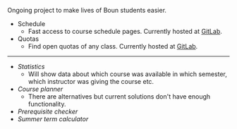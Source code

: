 Ongoing project to make lives of Boun students easier.

- Schedule
  - Fast access to course schedule pages. Currently hosted at [GitLab](https://fusuy.gitlab.io/schedule).
- Quotas
  - Find open quotas of any class. Currently hosted at [GitLab](https://fusuy.gitlab.io/quotas).

---

- *Statistics*
  - Will show data about which course was available in which semester, which instructor was giving the course etc.
- *Course planner*
  - There are alternatives but current solutions don't have enough functionality.  
- *Prerequisite checker*
- *Summer term calculator*
